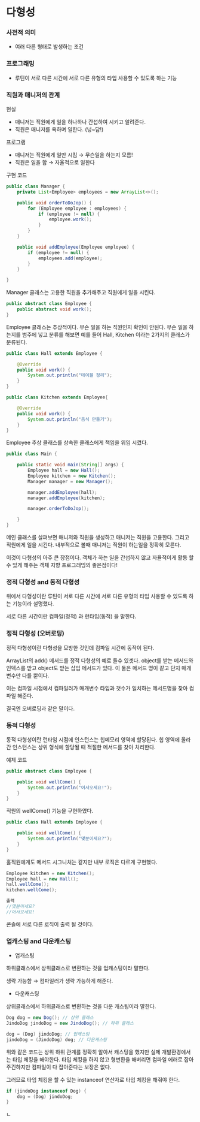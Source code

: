 # 다형성

### 사전적 의미

- 여러 다른 형태로 발생하는 조건

### 프로그래밍

- 루틴이 서로 다른 시간에 서로 다른 유형의 타입 사용할 수 있도록 하는 기능

### 직원과 매니저의 관계

현실

- 매니저는 직원에게 일을 하나하나 간섭하여 시키고 알려준다.
- 직원은 매니저를 욕하며 일한다. (넝~담!)

프로그램

- 매니저는 직원에게 일만 시킴 → 무슨일을 하는지 모름!
- 직원은 일을 함 → 자율적으로 일한다

구현 코드

```java
public class Manager {
    private List<Employee> employees = new ArrayList<>();

    public void orderToDoJop() {
        for (Employee employee : employees) {
            if (employee != null) {
                employee.work();
            }
        }
    }

    public void addEmployee(Employee employee) {
        if (employee != null) {
            employees.add(employee);
        }
    }

}

```

Manager 클래스는 고용한 직원을 추가해주고 직원에게 일을 시킨다.

```java
public abstract class Employee {
    public abstract void work();
}
```

Employee 클래스는 추상적이다. 무슨 일을 하는 직원인지 확인이 안된다. 무슨 일을 하는지를 범주에 넣고 분류를 해보면 예를 들어 Hall, Kitchen 이라는 2가지의 클래스가 분류된다.

```java
public class Hall extends Employee {

    @Override
    public void work() {
        System.out.println("테이블 정리");
    }
}
```

```java
public class Kitchen extends Employee{

    @Override
    public void work() {
        System.out.println("음식 만들기");
    }
}
```

Employee 추상 클래스를 상속한 클래스에게 책임을 위임 시켰다.

```java
public class Main {

    public static void main(String[] args) {
        Employee hall = new Hall();
        Employee kitchen = new Kitchen();
        Manager manager = new Manager();

        manager.addEmployee(hall);
        manager.addEmployee(kitchen);

        manager.orderToDoJop();

    }
}
```

메인 클래스를 살펴보면 매니저와 직원을 생성하고 매니저는 직원을 고용한다. 그리고 직원에게 일을 시킨다. 내부적으로 볼때 매니저는 직원이 하는일을 정확히 모른다.

이것이 다형성의 아주 큰 장점이다. 객체가 하는 일을 간섭하지 않고 자율적이게 활동 할 수 있게 해주는 객체 지향 프로그래밍의 좋은점이다!

### 정적 다형성 and 동적 다형성

위에서 다형성이란 루틴이 서로 다른 시간에 서로 다른 유형의 타입 사용할 수 있도록 하는 기능이라 설명했다.

서로 다른 시간이란 컴파일(정적) 과 런타임(동적) 을 말한다.

### 정적 다형성 (오버로딩)

정적 다형성이란 다형성을 모방한 것인데 컴파일 시간에 동작이 된다.

ArrayList의 add() 메서드를 정적 다형성의 예로 들수 있겟다.  object를 받는 메서드와 인덱스를 받고 object도 받는 삽입 메서드가 있다. 이 둘은 메서드 명이 같고 단지 매개변수만 다를 뿐이다.

이는 컴파일 시점에서 컴파일러가 매개변수 타입과 갯수가 일치하는 메서드명을 찾아 컴파일 해준다.

결국엔 오버로딩과 같은 말이다.

### 동적 다형성

동적 다형성이란 런타임 시점에 인스턴스는 힙메모리 영역에 할당된다. 힙 영역에 올라간 인스턴스는 상위 형식에 할당될 때 적절한 메서드를 찾아 처리한다.

예제 코드

```java
public abstract class Employee {

    public void wellCome() {
        System.out.println("어서오세요!");
    }
}
```

직원의 wellCome() 기능을 구현하였다.

```java
public class Hall extends Employee {

    public void wellCome() {
        System.out.println("몇분이세요?");
    }
}
```

홀직원에게도 메서드 시그니처는 같지만 내부 로직은 다르게 구현했다.

```java
Employee kitchen = new Kitchen();
Employee hall = new Hall();
hall.wellCome();
kitchen.wellCome();

출력
//몇분이세요?
//어서오세요!
```

콘솔에 서로 다른 로직이 출력 될 것이다.

### 업캐스팅 and 다운캐스팅

- 업캐스팅

하위클래스에서 상위클래스로 변환하는 것을 업캐스팅이라 말한다.

생략 가능함 → 컴파일러가 생략 가능하게 해준다.

- 다운캐스팅

상위클래스에서 하위클래스로 변환하는 것을 다운 캐스팅이라 말한다.

```java
Dog dog = new Dog(); // 상위 클래스
JindoDog jindoDog = new JindoDog(); // 하위 클래스

dog = (Dog) jindoDog; // 업캐스팅
jindoDog = (JindoDog) dog; // 다운캐스팅

```

위와 같은 코드는 상위 하위 관계를 정확히 알아서 캐스딩을 했지만 실제 개발환경에서는 타입 체킹을 해야한다. 타입 체킹을 하지 않고 형변환을 해버리면 컴파일 에러로 잡아주긴하지만 컴파일이 다 잡아준다는 보장은 없다.

그러므로 타입 체킹을 할 수 있는 instanceof 연산자로 타입 체킹을 해줘야 한다.

```java
if (jindoDog instanceof Dog) {
    dog = (Dog) jindoDog;
}
```

ㄴ